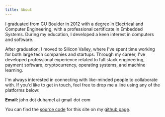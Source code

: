 ```yaml
---
title: About
---
```


I graduated from CU Boulder in 2012 with a degree in Electrical and Computer Engineering, with a professional certificate in Embedded Systems.  During my education, I developed a keen interest in computers and software.

After graduation, I moved to Silicon Valley, where I've spent time working for both large tech companies and startups.  Through my career, I've developed professional experience related to full stack engineering, payment software, cryptocurrency, operating systems, and machine learning.

I'm always interested in connecting with like-minded people to collaborate with.  If you'd like to get in touch, feel free to drop me a line using any of the platforms below:

**Email:** john dot duhamel at gmail dot com

<div id="online-profiles">
  <a class="fa fa-facebook fa-4x" href="https://www.facebook.com/jjduhamel"></a>
  <a class="fa fa-github fa-4x" href="https://www.github.com/jjduhamel"></a>
  <a class="fa fa-linkedin fa-4x" href="https://www.linkedin.com/in/john-duhamel-68628128"></a>
  <a class="fa fa-envelope fa-4x" href="mailto:john.duhamel@gmail.com"></a>
</div>

You can find the [source code](https://github.com/jjduhamel/blog) for this site on my [github page](https://github.com/jjduhamel).
